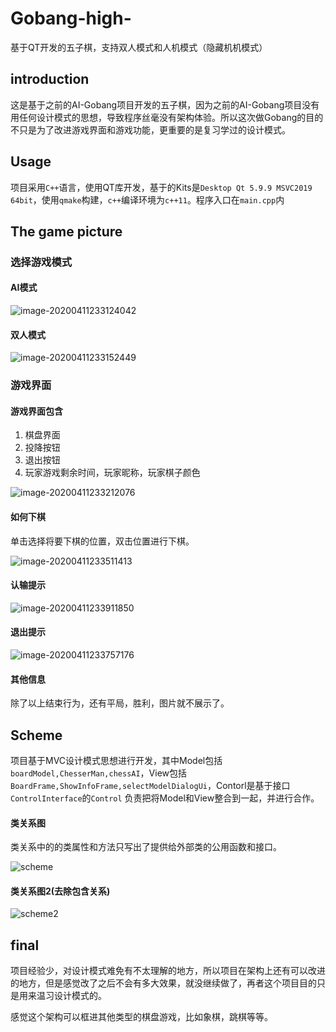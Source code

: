 # Gobang-high-

基于QT开发的五子棋，支持双人模式和人机模式（隐藏机机模式）

## introduction

这是基于之前的AI-Gobang项目开发的五子棋，因为之前的AI-Gobang项目没有用任何设计模式的思想，导致程序丝毫没有架构体验。所以这次做Gobang的目的不只是为了改进游戏界面和游戏功能，更重要的是复习学过的设计模式。

## Usage

项目采用`C++`语言，使用QT库开发，基于的Kits是`Desktop Qt 5.9.9 MSVC2019 64bit`，使用`qmake`构建，`c++`编译环境为`c++11`。程序入口在`main.cpp`内

## The game picture

### 选择游戏模式

#### AI模式

![image-20200411233124042](markdown_images/image-20200411233124042.png)

#### 双人模式

![image-20200411233152449](markdown_images/image-20200411233152449.png)

### 游戏界面

#### 游戏界面包含

1. 棋盘界面
2. 投降按钮
3. 退出按钮
4. 玩家游戏剩余时间，玩家昵称，玩家棋子颜色

![image-20200411233212076](markdown_images/image-20200411233212076.png)

#### 如何下棋

单击选择将要下棋的位置，双击位置进行下棋。

![image-20200411233511413](markdown_images/image-20200411233511413.png)

#### 认输提示

![image-20200411233911850](markdown_images/image-20200411233911850.png)

#### 退出提示

![image-20200411233757176](markdown_images/image-20200411233757176.png)

#### 其他信息

除了以上结束行为，还有平局，胜利，图片就不展示了。

## Scheme

项目基于MVC设计模式思想进行开发，其中Model包括 `boardModel,ChesserMan,chessAI`，View包括`BoardFrame,ShowInfoFrame,selectModelDialogUi`，Contorl是基于接口`ControlInterface`的`Control` 负责把将Model和View整合到一起，并进行合作。

#### 类关系图

类关系中的的类属性和方法只写出了提供给外部类的公用函数和接口。

![scheme](markdown_images/scheme.png)

#### 类关系图2(去除包含关系)

![scheme2](markdown_images/scheme2.png)

## final

项目经验少，对设计模式难免有不太理解的地方，所以项目在架构上还有可以改进的地方，但是感觉改了之后不会有多大效果，就没继续做了，再者这个项目目的只是用来温习设计模式的。

感觉这个架构可以框进其他类型的棋盘游戏，比如象棋，跳棋等等。